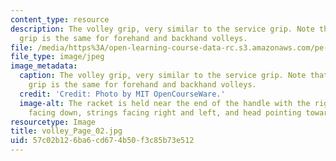 ```yaml
---
content_type: resource
description: The volley grip, very similar to the service grip. Note that the volley
  grip is the same for forehand and backhand volleys.
file: /media/https%3A/open-learning-course-data-rc.s3.amazonaws.com/pe-710-tennis-spring-2007/57c02b126ba6cd674b50f3c85b73e512_volley_Page_02.jpg
file_type: image/jpeg
image_metadata:
  caption: The volley grip, very similar to the service grip. Note that the volley
    grip is the same for forehand and backhand volleys.
  credit: 'Credit: Photo by MIT OpenCourseWare.'
  image-alt: The racket is held near the end of the handle with the right hand, palm
    facing down, strings facing right and left, and head pointing towards the net.
resourcetype: Image
title: volley_Page_02.jpg
uid: 57c02b12-6ba6-cd67-4b50-f3c85b73e512
---
```


